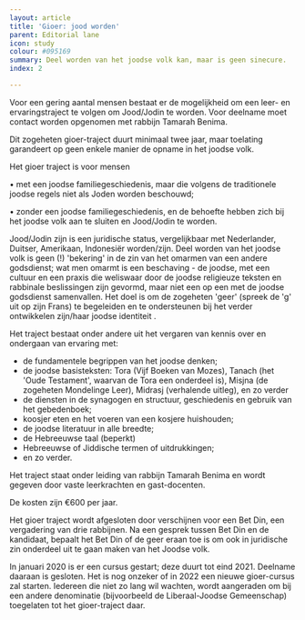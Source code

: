 ```yaml
---
layout: article
title: 'Gioer: jood worden'
parent: Editorial lane
icon: study
colour: #095169
summary: Deel worden van het joodse volk kan, maar is geen sinecure.
index: 2

---
```

Voor een gering aantal mensen bestaat er de mogelijkheid om een leer- en ervaringstraject te volgen om Jood/Jodin te worden. Voor deelname moet contact worden opgenomen met rabbijn Tamarah Benima.

Dit zogeheten gioer-traject duurt minimaal twee jaar, maar toelating garandeert op geen enkele manier de opname in het joodse volk.

Het gioer traject is voor mensen 

• met een joodse familiegeschiedenis, maar die volgens de traditionele joodse regels niet als Joden worden beschouwd;

• zonder een joodse familiegeschiedenis, en de behoefte hebben zich bij het joodse volk aan te sluiten en Jood/Jodin te worden.

Jood/Jodin zijn is een juridische status, vergelijkbaar met Nederlander, Duitser, Amerikaan, Indonesiër worden/zijn. Deel worden van het joodse volk is geen (!) 'bekering' in de zin van het omarmen van een andere godsdienst; wat men omarmt is een beschaving - de joodse, met een cultuur en een praxis die weliswaar door de joodse religieuze teksten en rabbinale beslissingen zijn gevormd, maar niet een op een met de joodse godsdienst samenvallen. Het doel is om de zogeheten 'geer' (spreek de 'g' uit op zijn Frans) te begeleiden en te ondersteunen bij het verder ontwikkelen zijn/haar joodse identiteit .

Het traject bestaat onder andere uit het vergaren van kennis over en ondergaan  van ervaring met:

* de fundamentele begrippen van het joodse denken;
* de joodse basisteksten: Tora (Vijf Boeken van Mozes), Tanach (het 'Oude Testament', waarvan de Tora een onderdeel is), Misjna (de zogeheten Mondelinge Leer), Midrasj (verhalende uitleg), en zo verder
* de diensten in de synagogen en structuur, geschiedenis en gebruik van het gebedenboek;
* koosjer eten en het voeren van een kosjere huishouden;
* de joodse literatuur in alle breedte;
* de Hebreeuwse taal (beperkt)
* Hebreeuwse of Jiddische termen of uitdrukkingen;
* en zo verder.

Het traject staat onder leiding van rabbijn Tamarah Benima en wordt gegeven door  vaste leerkrachten en gast-docenten. 

De kosten zijn €600 per jaar.

Het gioer traject wordt afgesloten door verschijnen voor een Bet Din, een vergadering van drie rabbijnen. Na een gesprek tussen Bet Din en de kandidaat, bepaalt het Bet Din of de geer eraan toe is om ook in juridische zin onderdeel uit te gaan maken van het Joodse volk.

In januari 2020 is er een cursus gestart; deze duurt tot eind 2021. Deelname daaraan is gesloten. Het is nog onzeker of in 2022 een nieuwe gioer-cursus zal starten. Iedereen die niet zo lang wil wachten, wordt aangeraden om bij een andere denominatie (bijvoorbeeld de Liberaal-Joodse Gemeenschap) toegelaten tot het gioer-traject daar.